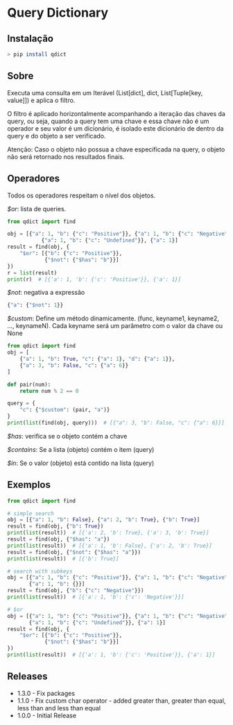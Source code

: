 # Query Dictionary

## Instalação

````bash
> pip install qdict
````


## Sobre

Executa uma consulta em um Iterável (List[dict], dict, List[Tuple[key, value]]) e aplica o filtro. 

O filtro é aplicado horizontalmente acompanhando a iteração das chaves da query, ou seja, 
quando a query tem uma chave e essa chave não é um operador e seu valor é um dicionário, é isolado
este dicionário de dentro da query e do objeto a ser verificado.

Atenção: Caso o objeto não possua a chave especificada na query, o objeto não será retornado nos resultados finais.


## Operadores

Todos os operadores respeitam o nível dos objetos.


*$or*: lista de queries. 
````python
from qdict import find

obj = [{"a": 1, "b": {"c": "Positive"}}, {"a": 1, "b": {"c": "Negative"}},
           {"a": 1, "b": {"c": "Undefined"}}, {"a": 1}]
result = find(obj, {
    "$or": [{"b": {"c": "Positive"}},
            {"$not": {"$has": "b"}}]
})
r = list(result)
print(r)  # [{'a': 1, 'b': {'c': 'Positive'}}, {'a': 1}]
````

*$not*: negativa a expressão
```python
{"a": {"$not": 1}}
```

*$custom*: Define um método dinamicamente. (func, keyname1, keyname2, ..., keynameN). Cada keyname será um parâmetro com 
o valor da chave ou None

```python
from qdict import find
obj = [
    {"a": 1, "b": True, "c": {"a": 1}, "d": {"a": 1}},
    {"a": 3, "b": False, "c": {"a": 6}}
]

def pair(num):
    return num % 2 == 0

query = {
    "c": {"$custom": (pair, "a")}
}
print(list(find(obj, query)))  # [{"a": 3, "b": False, "c": {"a": 6}}]
```

*$has*: verifica se o objeto contém a chave

*$contains*: Se a lista (objeto) contém o item (query)

*$in*: Se o valor (objeto) está contido na lista (query)

## Exemplos

```python
from qdict import find

# simple search
obj = [{"a": 1, "b": False}, {"a": 2, "b": True}, {"b": True}]
result = find(obj, {"b": True})
print(list(result))  # [{'a': 2, 'b': True}, {'a': 3, 'b': True}]
result = find(obj, {"$has": "a"})
print(list(result))  # [{'a': 1, 'b': False}, {'a': 2, 'b': True}]
result = find(obj, {"$not": {"$has": "a"}})
print(list(result))  # [{'b': True}]

# search with subkeys
obj = [{"a": 1, "b": {"c": "Positive"}}, {"a": 1, "b": {"c": "Negative"}},
       {"a": 1, "b": {}}]
result = find(obj, {"b": {"c": "Negative"}})
print(list(result))  # [{'a': 1, 'b': {'c': 'Negative'}}]

# $or
obj = [{"a": 1, "b": {"c": "Positive"}}, {"a": 1, "b": {"c": "Negative"}},
       {"a": 1, "b": {"c": "Undefined"}}, {"a": 1}]
result = find(obj, {
    "$or": [{"b": {"c": "Positive"}},
            {"$not": {"$has": "b"}}]
})
print(list(result))  # [{'a': 1, 'b': {'c': 'Positive'}}, {'a': 1}]
```
## Releases

* 1.3.0 - Fix packages
* 1.1.0 - Fix custom char operator
         - added greater than, greater than equal, less than and less than equal
* 1.0.0 - Initial Release
